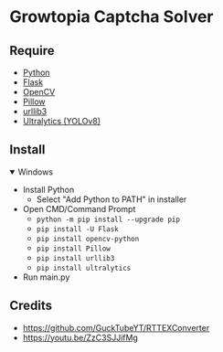 # Growtopia Captcha Solver

## Require
- [Python](https://www.python.org/downloads/)
- [Flask](https://github.com/pallets/flask)
- [OpenCV](https://github.com/opencv/opencv-python)
- [Pillow](https://github.com/python-pillow/Pillow)
- [urllib3](https://github.com/urllib3/urllib3)
- [Ultralytics (YOLOv8)](https://github.com/ultralytics/ultralytics)

## Install
<details open>
<summary>Windows</summary>

- Install Python
  - Select "Add Python to PATH" in installer
- Open CMD/Command Prompt
  - ```python -m pip install --upgrade pip```
  - ```pip install -U Flask```
  - ```pip install opencv-python```
  - ```pip install Pillow```
  - ```pip install urllib3```
  - ```pip install ultralytics```
- Run main.py

</details>

## Credits
- https://github.com/GuckTubeYT/RTTEXConverter
- https://youtu.be/ZzC3SJJifMg

